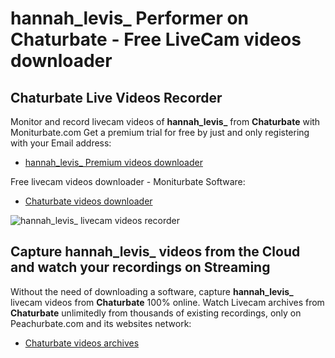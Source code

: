 # hannah_levis_ Performer on Chaturbate - Free LiveCam videos downloader

## Chaturbate Live Videos Recorder

Monitor and record livecam videos of **hannah_levis_** from **Chaturbate** with Moniturbate.com
Get a premium trial for free by just and only registering with your Email address:
* [hannah_levis_ Premium videos downloader](https://moniturbate.com/request-demo-licence-key.html)

Free livecam videos downloader - Moniturbate Software:
* [Chaturbate videos downloader](https://moniturbate.com/moniturbate-download-software.html)

![hannah_levis_ livecam videos recorder](https://peachurnet.com/templates/moniturbate-software.png)


## Capture hannah_levis_ videos from the Cloud and watch your recordings on Streaming

Without the need of downloading a software, capture **hannah_levis_** livecam videos from **Chaturbate** 100% online.
Watch Livecam archives from **Chaturbate** unlimitedly from thousands of existing recordings, only on Peachurbate.com and its websites network:
* [Chaturbate videos archives](https://peachurnet.com/)